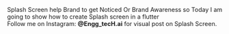 Splash Screen help Brand to get Noticed Or Brand Awareness so Today I am going to show how to create Splash screen in a flutter
<br>
Follow me on Instagram: <b>@Engg_tecH.ai</b> for visual post on Splash Screen.

